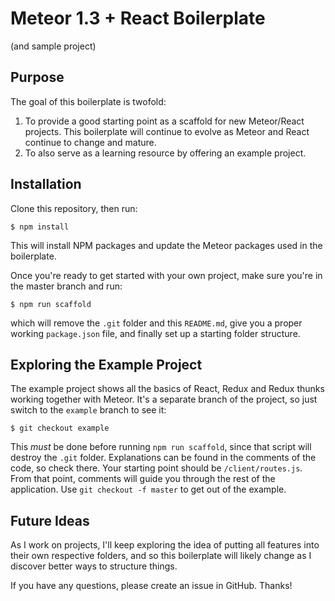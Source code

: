 # Meteor 1.3 + React Boilerplate

(and sample project)

## Purpose

The goal of this boilerplate is twofold:

1. To provide a good starting point as a scaffold for new Meteor/React projects. This boilerplate will continue to evolve as Meteor and React continue to change and mature.
2. To also serve as a learning resource by offering an example project.

## Installation

Clone this repository, then run:

    $ npm install

This will install NPM packages and update the Meteor packages used in the boilerplate.

Once you're ready to get started with your own project, make sure you're in the master branch and run:

    $ npm run scaffold

which will remove the `.git` folder and this `README.md`, give you a proper working `package.json` file, and finally set up a starting folder structure.

## Exploring the Example Project

The example project shows all the basics of React, Redux and Redux thunks working together with Meteor. It's a separate branch of the project, so just switch to the `example` branch to see it:

    $ git checkout example
    
This _must_ be done before running `npm run scaffold`, since that script will destroy the `.git` folder. Explanations can be found in the comments of the code, so check there. Your starting point should be `/client/routes.js`. From that point, comments will guide you through the rest of the application. Use `git checkout -f master` to get out of the example.

## Future Ideas

As I work on projects, I'll keep exploring the idea of putting all features into their own respective folders, and so this boilerplate will likely change as I discover better ways to structure things.

If you have any questions, please create an issue in GitHub. Thanks!
